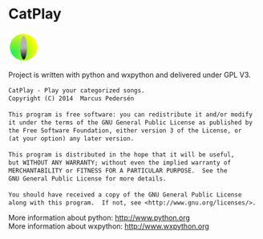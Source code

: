 CatPlay
=======  
![CatPlay](db/img/catplay.png)  
   
Project is written with python and wxpython and delivered under GPL V3.

    CatPlay - Play your categorized songs.
    Copyright (C) 2014  Marcus Pedersén

    This program is free software: you can redistribute it and/or modify
    it under the terms of the GNU General Public License as published by
    the Free Software Foundation, either version 3 of the License, or
    (at your option) any later version.

    This program is distributed in the hope that it will be useful,
    but WITHOUT ANY WARRANTY; without even the implied warranty of
    MERCHANTABILITY or FITNESS FOR A PARTICULAR PURPOSE.  See the
    GNU General Public License for more details.

    You should have received a copy of the GNU General Public License
    along with this program.  If not, see <http://www.gnu.org/licenses/>.

More information about python: http://www.python.org   
More information about wxpython: http://www.wxpython.org
